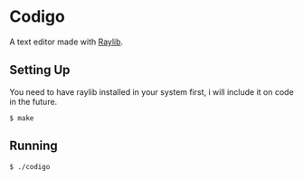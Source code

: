 # Codigo

A text editor made with [Raylib](https://www.raylib.com).

## Setting Up

You need to have raylib installed in your system first, i will include it on code in the future.

```console
$ make
```

## Running

```console
$ ./codigo
```
